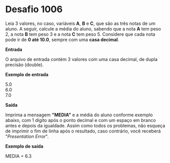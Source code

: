 # Desafio 1006

Leia 3 valores, no caso, variáveis **A**, **B** e **C**, que são as três notas de um aluno. A seguir, calcule a média do aluno, sabendo que a nota **A** tem peso 2, a nota **B** tem peso 3 e a nota **C** tem peso 5. Considere que cada nota pode ir de **0 até 10.0**, sempre com uma **casa decimal**.

**Entrada**  

O arquivo de entrada contém 3 valores com uma casa decimal, de dupla precisão (double).

**Exemplo de entrada**  

5.0    
6.0  
7.0  


**Saída**  

Imprima a mensagem **"MEDIA"** e a média do aluno conforme exemplo abaixo, com 1 dígito após o ponto decimal e com um espaço em branco antes e depois da igualdade. Assim como todos os problemas, não esqueça de imprimir o fim de linha após o resultado, caso contrário, você receberá "_Presentation Error_".

**Exemplo de saída**  

MEDIA = 6.3  




